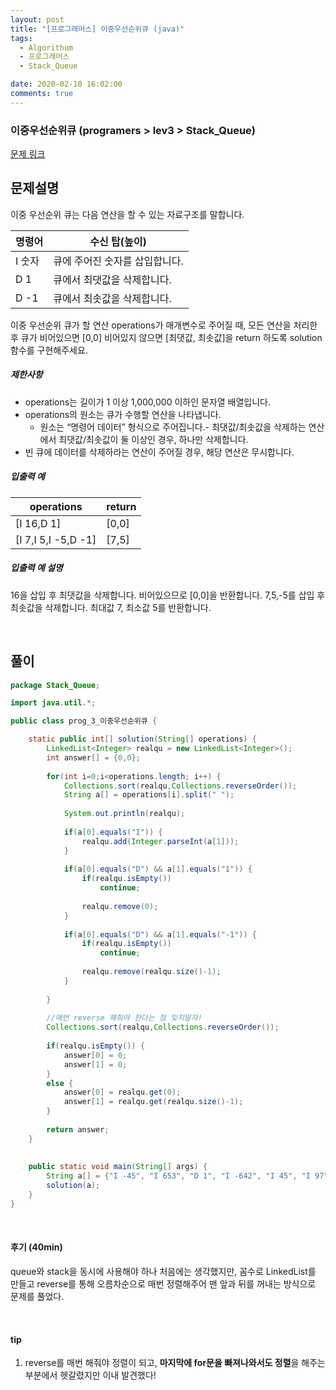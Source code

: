 ```yaml
---
layout: post
title: "[프로그래머스] 이중우선순위큐 (java)"
tags:
  - Algorithum
  - 프로그래머스
  - Stack_Queue

date: 2020-02-10 16:02:00
comments: true
---
```




###   이중우선순위큐 (programers > lev3 > Stack_Queue)

[문제 링크](https://programmers.co.kr/learn/courses/30/lessons/)

## 문제설명

이중 우선순위 큐는 다음 연산을 할 수 있는 자료구조를 말합니다. 

| 명령어 | 수신 탑(높이)                  |
| ------ | ------------------------------ |
| I 숫자 | 큐에 주어진 숫자를 삽입합니다. |
| D 1    | 큐에서 최댓값을 삭제합니다.    |
| D -1   | 큐에서 최솟값을 삭제합니다.    |

이중 우선순위 큐가 할 연산 operations가 매개변수로 주어질 때, 모든 연산을 처리한 후 큐가 비어있으면 [0,0] 비어있지 않으면 [최댓값, 최솟값]을 return 하도록 solution 함수를 구현해주세요. 

##### 제한사항

- operations는 길이가 1 이상 1,000,000 이하인 문자열 배열입니다.
- operations의 원소는 큐가 수행할 연산을 나타냅니다.
  - 원소는 “명령어 데이터” 형식으로 주어집니다.- 최댓값/최솟값을 삭제하는 연산에서 최댓값/최솟값이 둘 이상인 경우, 하나만 삭제합니다.
- 빈 큐에 데이터를 삭제하라는 연산이 주어질 경우, 해당 연산은 무시합니다. 

##### 입출력 예

| operations          | return |
| ------------------- | ------ |
| [I 16,D 1]          | [0,0]  |
| [I 7,I 5,I -5,D -1] | [7,5]  |

##### 입출력 예 설명

16을 삽입 후 최댓값을 삭제합니다. 비어있으므로 [0,0]을 반환합니다.
7,5,-5를 삽입 후 최솟값을 삭제합니다. 최대값 7, 최소값 5를 반환합니다.

<br>

## 풀이

```java
package Stack_Queue;

import java.util.*;

public class prog_3_이중우선순위큐 {

    static public int[] solution(String[] operations) {
        LinkedList<Integer> realqu = new LinkedList<Integer>();
        int answer[] = {0,0};
        
        for(int i=0;i<operations.length; i++) {
            Collections.sort(realqu,Collections.reverseOrder());
        	String a[] = operations[i].split(" ");
        	
        	System.out.println(realqu);
        	
        	if(a[0].equals("I")) {
        		realqu.add(Integer.parseInt(a[1]));
        	}
        	
        	if(a[0].equals("D") && a[1].equals("1")) {
        		if(realqu.isEmpty())
        			continue;
        		
        		realqu.remove(0);
        	}
        	
        	if(a[0].equals("D") && a[1].equals("-1")) {
        		if(realqu.isEmpty())
        			continue;
        		
           		realqu.remove(realqu.size()-1);
        	}
        	
        }
        
        //매번 reverse 해줘야 한다는 점 잊지말자!
        Collections.sort(realqu,Collections.reverseOrder());
        
        if(realqu.isEmpty()) {
        	answer[0] = 0;
        	answer[1] = 0;
        }
        else {
        	answer[0] = realqu.get(0);
        	answer[1] = realqu.get(realqu.size()-1);
        }
        
        return answer;
    }
	
    
	public static void main(String[] args) {
		String a[] = {"I -45", "I 653", "D 1", "I -642", "I 45", "I 97", "D 1", "D -1", "I 333"};
		solution(a);
	}
}
```

<br>

#### 후기 (40min)

queue와 stack을 동시에 사용해야 하나 처음에는 생각했지만, 꼼수로 LinkedList를 만들고 reverse를 통해 오름차순으로 매번 정렬해주어 맨 앞과 뒤를 꺼내는 방식으로 문제를 풀었다.

<br>

#### tip

1. reverse를 매번 해줘야 정렬이 되고, **마지막에 for문을 빠져나와서도 정렬**을 해주는 부분에서 헷갈렸지만 이내 발견했다!
